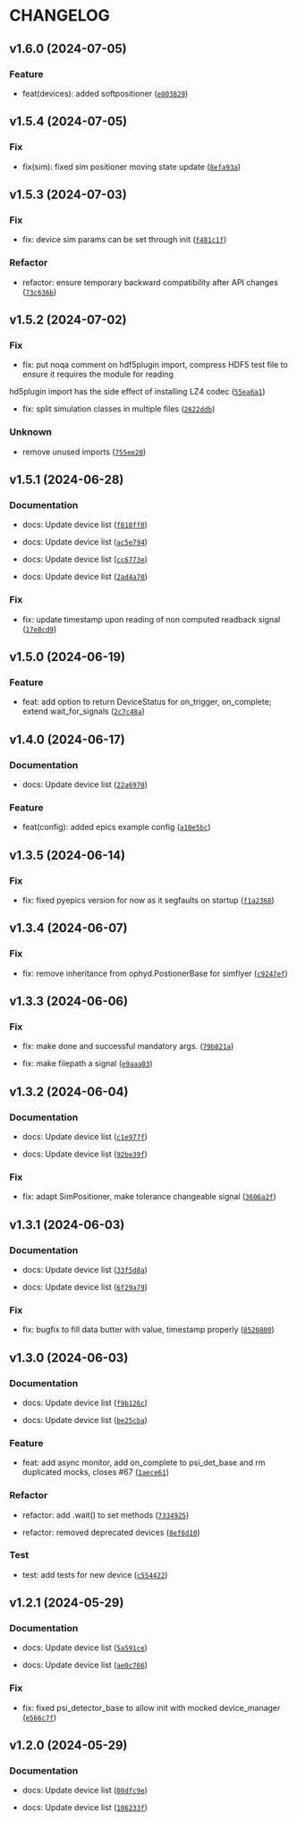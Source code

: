 # CHANGELOG

## v1.6.0 (2024-07-05)

### Feature

* feat(devices): added softpositioner ([`e803829`](https://gitlab.psi.ch/bec/ophyd_devices/-/commit/e803829f6c2bab1724a2f30eb0633fd52033ffe7))

## v1.5.4 (2024-07-05)

### Fix

* fix(sim): fixed sim positioner moving state update ([`8efa93a`](https://gitlab.psi.ch/bec/ophyd_devices/-/commit/8efa93a7023c939ce535f829a5e41468372ae78e))

## v1.5.3 (2024-07-03)

### Fix

* fix: device sim params can be set through init ([`f481c1f`](https://gitlab.psi.ch/bec/ophyd_devices/-/commit/f481c1f81298552067aea91fba54e90d61cd2dcb))

### Refactor

* refactor: ensure temporary backward compatibility after API changes ([`73c636b`](https://gitlab.psi.ch/bec/ophyd_devices/-/commit/73c636b46f35381ac0a82b99f9965612770ca6c1))

## v1.5.2 (2024-07-02)

### Fix

* fix: put noqa comment on hdf5plugin import, compress HDF5 test file to ensure it requires the module for reading

hd5plugin import has the side effect of installing LZ4 codec ([`55ea6a1`](https://gitlab.psi.ch/bec/ophyd_devices/-/commit/55ea6a16be831e375281f014c75f0146b1b9a488))

* fix: split simulation classes in multiple files ([`2622ddb`](https://gitlab.psi.ch/bec/ophyd_devices/-/commit/2622ddbee2edfe9e092c643fbbfbabeed0c06e35))

### Unknown

* remove unused imports ([`755ee20`](https://gitlab.psi.ch/bec/ophyd_devices/-/commit/755ee207c5f9816d2270b6f57f6973ddf525238d))

## v1.5.1 (2024-06-28)

### Documentation

* docs: Update device list ([`f818ff0`](https://gitlab.psi.ch/bec/ophyd_devices/-/commit/f818ff0234edb75840ab7ba60b66d0aa47d1d520))

* docs: Update device list ([`ac5e794`](https://gitlab.psi.ch/bec/ophyd_devices/-/commit/ac5e79425ddf5b52350e45d392e2e6f048b5856a))

* docs: Update device list ([`cc6773e`](https://gitlab.psi.ch/bec/ophyd_devices/-/commit/cc6773e14e1c758ec3296c41e969731e8ce4cfe4))

* docs: Update device list ([`2ad4a70`](https://gitlab.psi.ch/bec/ophyd_devices/-/commit/2ad4a70971e73ed8d38d0e3ed54f18053e79048b))

### Fix

* fix: update timestamp upon reading of non computed readback signal ([`17e8cd9`](https://gitlab.psi.ch/bec/ophyd_devices/-/commit/17e8cd9234727e1bdc3d2a2ba2c47a9c8ec43c32))

## v1.5.0 (2024-06-19)

### Feature

* feat: add option to return DeviceStatus for on_trigger, on_complete; extend wait_for_signals ([`2c7c48a`](https://gitlab.psi.ch/bec/ophyd_devices/-/commit/2c7c48a7576cca90cc7be0d22b5a86c416f49fa9))

## v1.4.0 (2024-06-17)

### Documentation

* docs: Update device list ([`22a6970`](https://gitlab.psi.ch/bec/ophyd_devices/-/commit/22a69705865ee137f76c207807240562d4609560))

### Feature

* feat(config): added epics example config ([`a10e5bc`](https://gitlab.psi.ch/bec/ophyd_devices/-/commit/a10e5bcadcbd3e8bfbc061abd247d0655534095d))

## v1.3.5 (2024-06-14)

### Fix

* fix: fixed pyepics version for now as it segfaults on startup ([`f1a2368`](https://gitlab.psi.ch/bec/ophyd_devices/-/commit/f1a2368101e6b4af2d08d1a3540680f7f3ff9762))

## v1.3.4 (2024-06-07)

### Fix

* fix: remove inheritance from ophyd.PostionerBase for simflyer ([`c9247ef`](https://gitlab.psi.ch/bec/ophyd_devices/-/commit/c9247ef82ee32aeb50474979d414b98d67a2b840))

## v1.3.3 (2024-06-06)

### Fix

* fix: make done and successful mandatory args. ([`79b821a`](https://gitlab.psi.ch/bec/ophyd_devices/-/commit/79b821ae7e38b78e35ab5165db590cb7123afbf4))

* fix: make filepath a signal ([`e9aaa03`](https://gitlab.psi.ch/bec/ophyd_devices/-/commit/e9aaa0383e4120a09b6aa40b7e33fb53f31cb9a3))

## v1.3.2 (2024-06-04)

### Documentation

* docs: Update device list ([`c1e977f`](https://gitlab.psi.ch/bec/ophyd_devices/-/commit/c1e977f639633167fe4e7dfb5f34b066c26933d0))

* docs: Update device list ([`92be39f`](https://gitlab.psi.ch/bec/ophyd_devices/-/commit/92be39f14fac756749631e64113d24f732bb5551))

### Fix

* fix: adapt SimPositioner, make tolerance changeable signal ([`3606a2f`](https://gitlab.psi.ch/bec/ophyd_devices/-/commit/3606a2fc5ad74ec949d388cc23fbd6618d1f3083))

## v1.3.1 (2024-06-03)

### Documentation

* docs: Update device list ([`33f5d8a`](https://gitlab.psi.ch/bec/ophyd_devices/-/commit/33f5d8a6291e4ddfd905d83ff5c9384d648a632d))

* docs: Update device list ([`6f29a79`](https://gitlab.psi.ch/bec/ophyd_devices/-/commit/6f29a797965187ed0a608d0bb07eaa25f414440e))

### Fix

* fix: bugfix to fill data butter with value, timestamp properly ([`8520800`](https://gitlab.psi.ch/bec/ophyd_devices/-/commit/85208002a305fa657c469ff98b45174eb2c1f29a))

## v1.3.0 (2024-06-03)

### Documentation

* docs: Update device list ([`f9b126c`](https://gitlab.psi.ch/bec/ophyd_devices/-/commit/f9b126c60ce710fba221ffb208d66541b8264c0b))

* docs: Update device list ([`be25cba`](https://gitlab.psi.ch/bec/ophyd_devices/-/commit/be25cbae92540b074bb4533331656d20a049a809))

### Feature

* feat: add async monitor, add on_complete to psi_det_base and rm duplicated mocks, closes #67 ([`1aece61`](https://gitlab.psi.ch/bec/ophyd_devices/-/commit/1aece61a3b09267f87f0771b163a5d07b4549eff))

### Refactor

* refactor: add .wait() to set methods ([`7334925`](https://gitlab.psi.ch/bec/ophyd_devices/-/commit/73349257ee0228a9563051d4f8e0bf5f7e6b551f))

* refactor: removed deprecated devices ([`8ef6d10`](https://gitlab.psi.ch/bec/ophyd_devices/-/commit/8ef6d10eb759e6ce874ddf05a38c586e9475eed3))

### Test

* test: add tests for new device ([`c554422`](https://gitlab.psi.ch/bec/ophyd_devices/-/commit/c5544226be3f12d238a0793a0f41da07af36e460))

## v1.2.1 (2024-05-29)

### Documentation

* docs: Update device list ([`5a591ce`](https://gitlab.psi.ch/bec/ophyd_devices/-/commit/5a591ce024b7815a432460fe9e8d97e648dcdb5e))

* docs: Update device list ([`ae0c766`](https://gitlab.psi.ch/bec/ophyd_devices/-/commit/ae0c766975cdfc69ffe9d48eca92ad8d51a0497c))

### Fix

* fix: fixed psi_detector_base to allow init with mocked device_manager ([`e566c7f`](https://gitlab.psi.ch/bec/ophyd_devices/-/commit/e566c7f982ee519a5ec3e350cef349c3238eebae))

## v1.2.0 (2024-05-29)

### Documentation

* docs: Update device list ([`08dfc9e`](https://gitlab.psi.ch/bec/ophyd_devices/-/commit/08dfc9e314a1b498ec2fc1f9056234fe732d6428))

* docs: Update device list ([`106233f`](https://gitlab.psi.ch/bec/ophyd_devices/-/commit/106233f8d951794e261b08a11b20db6cbf4ef63a))
